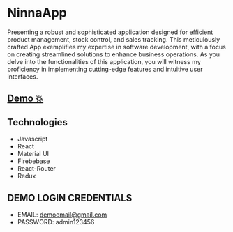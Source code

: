 # NinnaApp
Presenting a robust and sophisticated application designed for efficient product management, stock control, and sales tracking. This meticulously crafted App exemplifies my expertise in software development, with a focus on creating streamlined solutions to enhance business operations. As you delve into the functionalities of this application, you will witness my proficiency in implementing cutting-edge features and intuitive user interfaces.
## [Demo 💥](https://ninnaapp.netlify.app/)

## Technologies

- Javascript
- React
- Material UI
- Firebebase
- React-Router
- Redux

## DEMO LOGIN CREDENTIALS
- EMAIL: demoemail@gmail.com
- PASSWORD: admin123456
